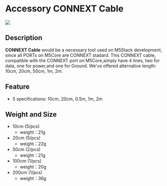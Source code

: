 # Accessory CONNEXT Cable

<div class="product_pic"><img src="assets/img/product_pics/accessory/grove_cable_01.png"></div>

## Description

**CONNEXT Cable** would be a necessary tool used on M5Stack development, since all PORTs on M5Core are CONNEXT stadard. This CONNEXT cable, compatible with the CONNEXT port on M5Core,simply have 4 lines, two for data, one for power,and one for Ground. We've offered alternative  length: 10cm, 20cm, 50cm, 1m, 2m.

## Feature

-  5 specifications: 10cm, 20cm, 0.5m, 1m, 2m

## Weight and Size
- 10cm (5/pcs)
   - weight：21g
- 20cm (5/pcs)
   - weight：22g
- 50cm (2/pcs)
   - weight：21g
- 100cm (1/pcs)
   - weight：20g
- 200cm (1/pcs)
   - weight：36g
     
<script>

   var purchase_link = 'https://m5stack.com/collections/m5-accessory/products/4pin-buckled-CONNEXT-cable';

   anchor_search(purchase_link);
   scrollFunc();

</script>
